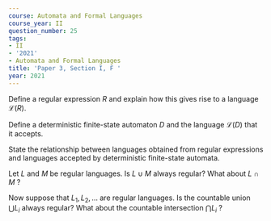 ```yaml
---
course: Automata and Formal Languages
course_year: II
question_number: 25
tags:
- II
- '2021'
- Automata and Formal Languages
title: 'Paper 3, Section I, F '
year: 2021
---
```




Define a regular expression $R$ and explain how this gives rise to a language $\mathcal{L}(R)$.

Define a deterministic finite-state automaton $D$ and the language $\mathcal{L}(D)$ that it accepts.

State the relationship between languages obtained from regular expressions and languages accepted by deterministic finite-state automata.

Let $L$ and $M$ be regular languages. Is $L \cup M$ always regular? What about $L \cap M$ ?

Now suppose that $L_{1}, L_{2}, \ldots$ are regular languages. Is the countable union $\bigcup L_{i}$ always regular? What about the countable intersection $\bigcap L_{i}$ ?
